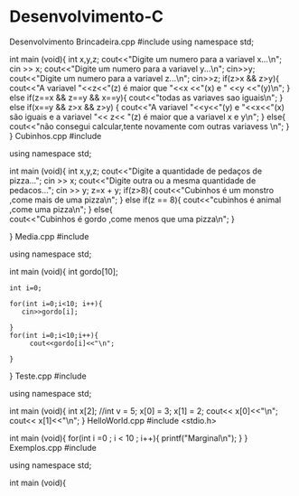 # Desenvolvimento-C
Desenvolvimento
Brincadeira.cpp
#include <iostream>
using namespace std;
  
int main (void){
    int x,y,z;
    cout<<"Digite um numero para a variavel x...\n";
    cin >> x;
    cout<<"Digite um numero para a variavel y...\n";
    cin>>y;
    cout<<"Digite um numero para a variavel z...\n";
    cin>>z;
    if(z>x && z>y){
        cout<<"A variavel "<<z<<"(z) é maior que "<<x <<"(x) e " <<y <<"(y)\n";
    }
    else if(z==x && z==y && x==y){
        cout<<"todas as variaves sao iguais\n";
    }
    else if(x==y && z>x && z>y) {
        cout<<"A variavel "<<y<<"(y) e "<<x<<"(x) são iguais e a variavel "<< z<< "(z) é maior que a variavel x e y\n";
     }
    else{
        cout<<"não consegui calcular,tente novamente com outras variavess \n";
    }
}
Cubinhos.cpp
#include <iostream>

using namespace std;

int main (void){
    int x,y,z;
   cout<<"Digite a quantidade de pedaços de pizza...";
    cin >> x;
    cout<<"Digite outra ou a mesma quantidade de pedacos...";
    cin >> y;
    z=x + y;
    if(z>8){
        cout<<"Cubinhos é um monstro ,come mais de uma pizza\n";
    }
    else if(z == 8){
        cout<<"cubinhos é animal ,come uma pizza\n"; 
    }
    else{   
        cout<<"Cubinhos é gordo ,come menos que uma pizza\n";
    }
   
}
Media.cpp
#include <iostream>

using namespace std;

int main (void){
    int gordo[10];

    int i=0;
    
    for(int i=0;i<10; i++){
       cin>>gordo[i];
       
    }
    for(int i=0;i<10;i++){
         cout<<gordo[i]<<"\n";
         
    }
}
Teste.cpp
#include <iostream>

using namespace std;

int main (void){
    int x[2]; 
    //int v = 5;
    x[0] = 3;
    x[1] = 2;
    cout<< x[0]<<"\n";
    cout<< x[1]<<"\n";
}
HelloWorld.cpp
#include <stdio.h>

int main (void){
	for(int i =0 ; i < 10 ; i++){
		printf("Marginal\n");
	}
}
Exemplos.cpp
#include <iostream>

using namespace std;

int main (void){
   

